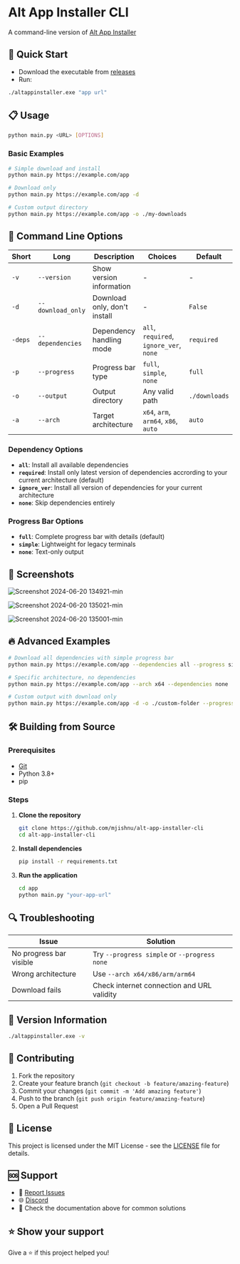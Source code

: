 # Alt App Installer CLI

A command-line version of [Alt App Installer](https://github.com/mjishnu/alt-app-installer)

## 🚀 Quick Start

- Download the executable from [releases](https://github.com/mjishnu/alt-app-installer-cli/releases)
- Run: 
```bash
./altappinstaller.exe "app url"
```

## 📋 Usage

```bash
python main.py <URL> [OPTIONS]
```

### Basic Examples
```bash
# Simple download and install
python main.py https://example.com/app

# Download only
python main.py https://example.com/app -d

# Custom output directory
python main.py https://example.com/app -o ./my-downloads
```

## 🔧 Command Line Options

| Short | Long | Description | Choices | Default |
|-------|------|-------------|---------|---------|
| `-v` | `--version` | Show version information | - | - |
| `-d` | `--download_only` | Download only, don't install | - | `False` |
| `-deps` | `--dependencies` | Dependency handling mode | `all`, `required`, `ignore_ver`, `none` | `required` |
| `-p` | `--progress` | Progress bar type | `full`, `simple`, `none` | `full` |
| `-o` | `--output` | Output directory | Any valid path | `./downloads` |
| `-a` | `--arch` | Target architecture | `x64`, `arm`, `arm64`, `x86`, `auto` | `auto` |

### Dependency Options

- **`all`**: Install all available dependencies
- **`required`**: Install only latest version of dependencies accrording to your current architecture (default)
- **`ignore_ver`**: Install all version of dependencies for your current architecture
- **`none`**: Skip dependencies entirely

### Progress Bar Options

- **`full`**: Complete progress bar with details (default)
- **`simple`**: Lightweight for legacy terminals
- **`none`**: Text-only output

## 📸 Screenshots

![Screenshot 2024-06-20 134921-min](https://github.com/mjishnu/alt-app-installer-cli/assets/83004520/d47bdc96-ff57-43b0-bd96-c4c77ad18375)

![Screenshot 2024-06-20 135021-min](https://github.com/mjishnu/alt-app-installer-cli/assets/83004520/b9d217d5-8eb9-469c-9d9d-d2d31f3d42f1)

![Screenshot 2024-06-20 135001-min](https://github.com/mjishnu/alt-app-installer-cli/assets/83004520/e9975215-dbd6-4480-a879-7b682ee9abbb)

## 🔥 Advanced Examples

```bash
# Download all dependencies with simple progress bar
python main.py https://example.com/app --dependencies all --progress simple

# Specific architecture, no dependencies
python main.py https://example.com/app --arch x64 --dependencies none

# Custom output with download only
python main.py https://example.com/app -d -o ./custom-folder --progress full
```

## 🛠️ Building from Source

### Prerequisites
- [Git](https://git-scm.com/download/win)
- Python 3.8+
- pip

### Steps
1. **Clone the repository**
   ```bash
   git clone https://github.com/mjishnu/alt-app-installer-cli
   cd alt-app-installer-cli
   ```

2. **Install dependencies**
   ```bash
   pip install -r requirements.txt
   ```

3. **Run the application**
   ```bash
   cd app
   python main.py "your-app-url"
   ```

## 🔍 Troubleshooting

| Issue | Solution |
|-------|----------|
| No progress bar visible | Try `--progress simple` or `--progress none` |
| Wrong architecture | Use `--arch x64/x86/arm/arm64` |
| Download fails | Check internet connection and URL validity |

## 📝 Version Information

```bash
./altappinstaller.exe -v
```

## 🤝 Contributing

1. Fork the repository
2. Create your feature branch (`git checkout -b feature/amazing-feature`)
3. Commit your changes (`git commit -m 'Add amazing feature'`)
4. Push to the branch (`git push origin feature/amazing-feature`)
5. Open a Pull Request

## 📄 License

This project is licensed under the MIT License - see the [LICENSE](https://github.com/mjishnu/alt-app-installer-cli/blob/main/LICENSE) file for details.

## 🆘 Support

- 🐛 [Report Issues](https://github.com/mjishnu/alt-app-installer-cli/issues)
- 🌐 [Discord](https://discord.gg/9eeN2Wve4T)
- 📖 Check the documentation above for common solutions

## ⭐ Show your support

Give a ⭐️ if this project helped you!